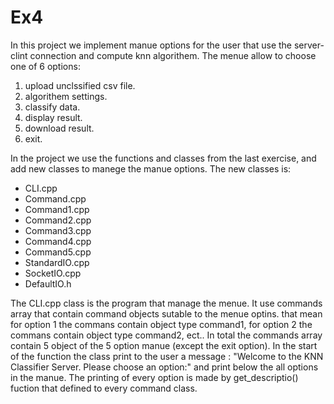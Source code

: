 # Ex4

In this project we implement manue options for the user that use the server-clint connection and compute knn algorithem. The menue allow to choose one of 6 options:

 1) upload unclssified csv file.
 2) algorithem settings.
 3) classify data.
 4) display result.
 5) download result.
 6) exit.


In the project we use the functions and classes from the last exercise, and add new classes to manege the manue options. The new classes is:
 - CLI.cpp
 - Command.cpp
 - Command1.cpp
 - Command2.cpp
 - Command3.cpp
 - Command4.cpp
 - Command5.cpp
 - StandardIO.cpp
 - SocketIO.cpp
 - DefaultIO.h

The CLI.cpp class is the program that manage the menue. It use commands array that contain command objects sutable to the menue optins. that mean for option 1 the commans contain object type command1, for option 2 the commans contain object type command2, ect..
In total the commands array contain 5 object of the 5 option manue (except the exit option). In the start of the function the class print to the user a message : "Welcome to the KNN Classifier Server. Please choose an option:" and print below the all options in the manue. The printing of every option is made by get_descriptio() fuction that defined to every command class.
